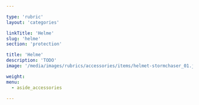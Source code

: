 ```yaml
---

type: 'rubric'
layout: 'categories'

linkTitle: 'Helme'
slug: 'helme'
section: 'protection'

title: 'Helme'
description: 'TODO'
image: '/media/images/rubrics/accessories/items/helmet-stormchaser_01.jpg'

weight: 
menu:
  - aside_accessories  

---
```

